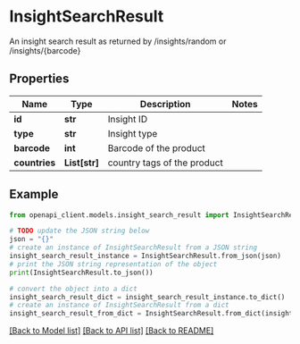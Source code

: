 # InsightSearchResult

An insight search result as returned by /insights/random or /insights/{barcode}

## Properties

Name | Type | Description | Notes
------------ | ------------- | ------------- | -------------
**id** | **str** | Insight ID | 
**type** | **str** | Insight type | 
**barcode** | **int** | Barcode of the product | 
**countries** | **List[str]** | country tags of the product | 

## Example

```python
from openapi_client.models.insight_search_result import InsightSearchResult

# TODO update the JSON string below
json = "{}"
# create an instance of InsightSearchResult from a JSON string
insight_search_result_instance = InsightSearchResult.from_json(json)
# print the JSON string representation of the object
print(InsightSearchResult.to_json())

# convert the object into a dict
insight_search_result_dict = insight_search_result_instance.to_dict()
# create an instance of InsightSearchResult from a dict
insight_search_result_from_dict = InsightSearchResult.from_dict(insight_search_result_dict)
```
[[Back to Model list]](../README.md#documentation-for-models) [[Back to API list]](../README.md#documentation-for-api-endpoints) [[Back to README]](../README.md)


